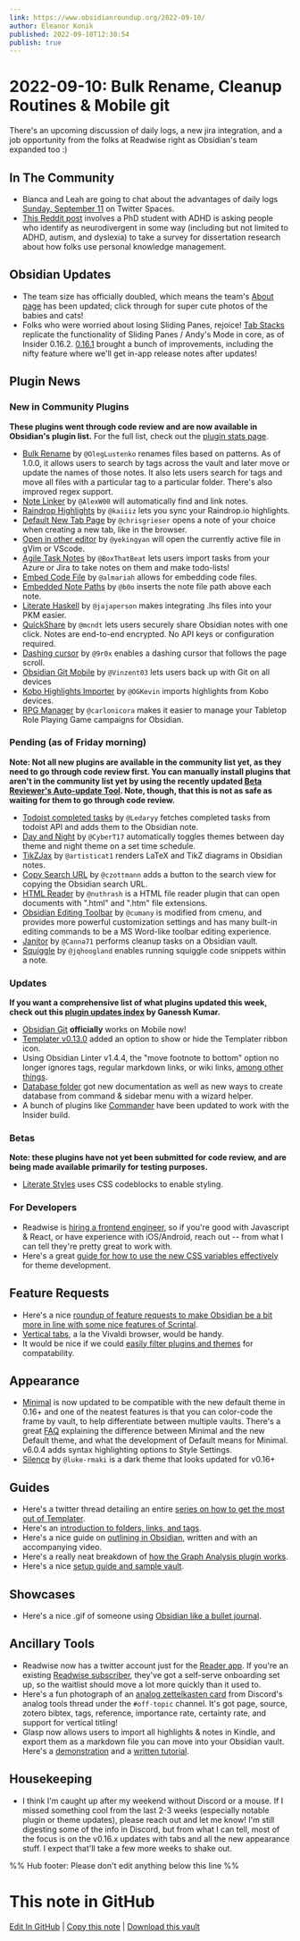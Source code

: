 ```yaml
---
link: https://www.obsidianroundup.org/2022-09-10/
author: Eleanor Konik
published: 2022-09-10T12:30:54
publish: true
---
```


# 2022-09-10: Bulk Rename, Cleanup Routines & Mobile git
There's an upcoming discussion of daily logs, a new jira integration, and a job opportunity from the folks at Readwise right as Obsidian's team expanded too :)

## In The Community

* Bianca and Leah are going to chat about the advantages of daily logs [Sunday, September 11](https://lu.ma/5gqo20vg) on Twitter Spaces.
* [This Reddit post](https://www.reddit.com/r/PKMS/comments/wq3u6g/im_researching_how_neurodivergent_people_use_pkm/) involves a PhD student with ADHD is asking people who identify as neurodivergent in some way (including but not limited to ADHD, autism, and dyslexia) to take a survey for dissertation research about how folks use personal knowledge management.

## Obsidian Updates

* The team size has officially doubled, which means the team's [About page](https://obsidian.md/about) has been updated; click through for super cute photos of the babies and cats!
* Folks who were worried about losing Sliding Panes, rejoice! [Tab Stacks](https://forum.obsidian.md/t/obsidian-release-v0-16-2-insider-build/42829) replicate the functionality of Sliding Panes / Andy's Mode in core, as of Insider 0.16.2. [0.16.1](https://forum.obsidian.md/t/obsidian-release-v0-16-1-insider-build/42701) brought a bunch of improvements, including the nifty feature where we'll get in-app release notes after updates!

## Plugin News

### New in Community Plugins

__These plugins went through code review and are now available in Obsidian's plugin list.__ For the full list, check out the [plugin stats page](https://obsidian-plugin-stats.vercel.app/new).

* [Bulk Rename](https://github.com/OlegLustenko/obsidian-bulk-rename) by `@OlegLustenko` renames files based on patterns. As of 1.0.0, it allows users to search by tags across the vault and later move or update the names of those notes. It also lets users search for tags and move all files with a particular tag to a particular folder. There's also improved regex support.
* [Note Linker](https://github.com/AlexW00/obsidian-note-linker) by `@AlexW00` will automatically find and link notes.
* [Raindrop Highlights](https://github.com/kaiiiz/obsidian-raindrop-highlights-plugin) by `@kaiiiz` lets you sync your Raindrop.io highlights.
* [Default New Tab Page](https://github.com/chrisgrieser/new-tab-default-page) by `@chrisgrieser` opens a note of your choice when creating a new tab, like in the browser.
* [Open in other editor](https://github.com/yekingyan/obsidian-open-in-other-editor) by `@yekingyan` will open the currently active file in gVim or VScode.
* [Agile Task Notes](https://github.com/BoxThatBeat/obsidian-agile-task-notes) by `@BoxThatBeat` lets users import tasks from your Azure or Jira to take notes on them and make todo-lists!
* [Embed Code File](https://github.com/almariah/embed-code-file) by `@almariah` allows for embedding code files.
* [Embedded Note Paths](https://github.com/b0o/obsidian-embedded-note-paths) by `@b0o` inserts the note file path above each note.
* [Literate Haskell](https://github.com/jajaperson/obsidian-literate-haskell) by `@jajaperson` makes integrating .lhs files into your PKM easier.
* [QuickShare](https://github.com/mcndt/obsidian-quickshare) by `@mcndt` lets users securely share Obsidian notes with one click. Notes are end-to-end encrypted. No API keys or configuration required.
* [Dashing cursor](https://github.com/9r0x/obsidian-dashing-cursor) by `@9r0x` enables a dashing cursor that follows the page scroll.
* [Obsidian Git Mobile](https://github.com/Vinzent03/obsidian-git-mobile) by `@Vinzent03` lets users back up with Git on all devices
* [Kobo Highlights Importer](https://github.com/OGKevin/obsidian-kobo-highlights-import) by `@OGKevin` imports highlights from Kobo devices.
* [RPG Manager](https://github.com/carlonicora/obsidian-rpg-manager) by `@carlonicora` makes it easier to manage your Tabletop Role Playing Game campaigns for Obsidian.

### Pending (as of Friday morning)

__Note: Not all new plugins are available in the community list yet, as they need to go through code review first. You can manually install plugins that aren't in the community list yet by using the __recently updated__ [Beta Reviewer's Auto-update Tool](https://github.com/TfTHacker/obsidian42-brat). Note, though, that this is not as safe as waiting for them to go through code review.__

* [Todoist completed tasks](https://github.com/Ledaryy/obsidian-todoist-completed-tasks) by `@Ledaryy` fetches completed tasks from todoist API and adds them to the Obsidian note.
* [Day and Night](https://github.com/CyberT17/obsidian-day-and-night) by `@CyberT17` automatically toggles themes between day theme and night theme on a set time schedule.
* [TikZJax](https://github.com/artisticat1/obsidian-tikzjax) by `@artisticat1` renders LaTeX and TikZ diagrams in Obsidian notes.
* [Copy Search URL](https://github.com/czottmann/obsidian-copy-search-url) by `@czottmann` adds a button to the search view for copying the Obsidian search URL.
* [HTML Reader](https://github.com/nuthrash/obsidian-html-plugin) by `@nuthrash` is a HTML file reader plugin that can open documents with ".html" and ".htm" file extensions.
* [Obsidian Editing Toolbar](https://github.com/cumany/obsidian-editing-toolbar) by `@cumany` is modified from cmenu, and provides more powerful customization settings and has many built-in editing commands to be a MS Word-like toolbar editing experience.
* [Janitor](https://github.com/Canna71/obsidian-janitor) by `@Canna71` performs cleanup tasks on a Obsidian vault.
* [Squiggle](https://github.com/jqhoogland/obsidian-squiggle) by `@jqhoogland` enables running squiggle code snippets within a note.

### Updates

__If you want a comprehensive list of what plugins updated this week, check out this [plugin updates index](https://obsidian-plugin-stats.vercel.app/updates) by Ganessh Kumar.__

* [Obsidian Git](https://ko-fi.com/post/Obsidian-Git-on-Mobile-S6S1EESYJ) __officially__ works on Mobile now!
* [Templater v0.13.0](https://github.com/SilentVoid13/Templater) added an option to show or hide the Templater ribbon icon.
* Using Obsidian Linter v1.4.4, the "move footnote to bottom" option no longer ignores tags, regular markdown links, or wiki links, [among other things](https://github.com/platers/obsidian-linter/releases/tag/1.4.4).
* [Database folder](https://github.com/RafaelGB/obsidian-db-folder) got new documentation as well as new ways to create database from command & sidebar menu with a wizard helper.
* A bunch of plugins like [Commander](https://github.com/phibr0/obsidian-commander) have been updated to work with the Insider build.

### Betas

__Note: these plugins have not yet been submitted for code review, and are being made available primarily for testing purposes.__

* [Literate Styles](https://github.com/johanfriis/obsidian-literate-styles) uses CSS codeblocks to enable styling.

### For Developers

* Readwise is [hiring a frontend engineer](https://readwise.notion.site/Frontend-Engineer-403ee91089204d3f81d354528ff6172d), so if you're good with Javascript & React, or have experience with iOS/Android, reach out -- from what I can tell they're pretty great to work with.
* Here's a great [guide for how to use the new CSS variables effectively](https://www.youtube.com/watch?v=yl0pvIRTWWo&t=7s) for theme development.

## Feature Requests

* Here's a nice [roundup of feature requests to make Obsidian be a bit more in line with some nice features of Scrintal](https://forum.obsidian.md/t/workspace-plugin-update-2-0-discussion/43108).
* [Vertical tabs](https://forum.obsidian.md/t/vertical-tabs-for-more-efficient-use-of-space-and-easier-faster-navigation/42987), a la the Vivaldi browser, would be handy.
* It would be nice if we could [easily filter plugins and themes](https://forum.obsidian.md/t/filter-0-16-ready-themes/42910) for compatability.

## Appearance

* [Minimal](https://github.com/kepano/obsidian-minimal/releases/tag/6.0.1) is now updated to be compatible with the new default theme in 0.16+ and one of the neatest features is that you can color-code the frame by vault, to help differentiate between multiple vaults. There's a great [FAQ](https://github.com/kepano/obsidian-minimal/releases/tag/6.0.1) explaining the difference between Minimal and the new Default theme, and what the development of Default means for Minimal. v6.0.4 adds syntax highlighting options to Style Settings.
* [Silence](https://github.com/luke-rmaki/silence-obsidian) by `@luke-rmaki` is a dark theme that looks updated for v0.16+

## Guides

* Here's a twitter thread detailing an entire [series on how to get the most out of Templater](https://twitter.com/kicki22/status/1565363960240656385).
* Here's an [introduction to folders, links, and tags](https://www.youtube.com/watch?v=IaSl21e19ck).
* Here's a nice guide on [outlining in Obsidian](https://thesweetsetup.com/outlining-in-obsidian/), written and with an accompanying video.
* Here's a really neat breakdown of [how the Graph Analysis plugin works](https://medium.com/@ensleytan/obsidians-graph-analysis-plugin-c9c107da3331).
* Here's a nice [setup guide and sample vault](https://twelvetables.blog/taking-notes-with-obsidian/).

## Showcases

* Here's a nice .gif of someone using [Obsidian like a bullet journal](https://media.discordapp.net/attachments/744933215063638183/1016847016938180749/bulletobsidian.gif).

## Ancillary Tools

* Readwise now has a twitter account just for the [Reader app](https://twitter.com/ReadwiseReader). If you're an existing [Readwise subscriber](https://readwise.io/i/ac9), they've got a self-serve onboarding set up, so the waitlist should move a lot more quickly than it used to.
* Here's a fun photograph of an [analog zettelkasten card](https://discord.com/channels/686053708261228577/935988957034991628/1014875461039435776) from Discord's analog tools thread under the `#off-topic` channel. It's got page, source, zotero bibtex, tags, reference, importance rate, certainty rate, and support for vertical titling!
* Glasp now allows users to import all highlights & notes in Kindle, and export them as a markdown file you can move into your Obsidian vault. Here's a [demonstration](https://twitter.com/_Glasp/status/1564108203368910848) and a [written tutorial](https://medium.com/glasp/tutorial-how-to-import-kindle-highlights-notes-into-glasp-export-them-as-a-file-92301bb539da).

## Housekeeping

* I think I'm caught up after my weekend without Discord or a mouse. If I missed something cool from the last 2-3 weeks (especially notable plugin or theme updates), please reach out and let me know! I'm still digesting some of the info in Discord, but from what I can tell, most of the focus is on the v0.16.x updates with tabs and all the new appearance stuff. I expect that'll take a few more weeks to shake out.

%% Hub footer: Please don't edit anything below this line %%

# This note in GitHub

<span class="git-footer">[Edit In GitHub](https://github.dev/obsidian-community/obsidian-hub/blob/main/01%20-%20Community/Obsidian%20Roundup/2022-09-10%20Bulk%20Rename%2C%20Cleanup%20Routines%20%26%20Mobile%20git.md "git-hub-edit-note") | [Copy this note](https://raw.githubusercontent.com/obsidian-community/obsidian-hub/main/01%20-%20Community/Obsidian%20Roundup/2022-09-10%20Bulk%20Rename%2C%20Cleanup%20Routines%20%26%20Mobile%20git.md "git-hub-copy-note") | [Download this vault](https://github.com/obsidian-community/obsidian-hub/archive/refs/heads/main.zip "git-hub-download-vault") </span>
